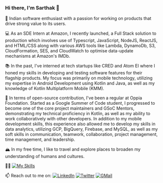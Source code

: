 ### Hi there, I'm Sarthak 👋

<!--
**Sarthak2601/Sarthak2601** is a ✨ _special_ ✨ repository because its `README.md` (this file) appears on your GitHub profile.

Here are some ideas to get you started:

- 🔭 I’m currently working on ...
- 🌱 I’m currently learning ...
- 👯 I’m looking to collaborate on ...
- 🤔 I’m looking for help with ...
- 💬 Ask me about ...
- 📫 How to reach me: ...
- 😄 Pronouns: ...
- ⚡ Fun fact: ...
-->

🌇 Indian software enthusiast with a passion for working on products that drive strong value to its users.

💻 As an SDE Intern at Amazon, I recently launched, a Full Stack solution to production which involves use of Typescript, JavaScript, NodeJS, ReactJS, and HTML/CSS along with various AWS tools like Lambda, DynamoDb, S3, CloudFormation, SES, and CloudWatch to optimise data-update mechanisms at Amazon's IMDb.

📚 In the past, I've interned at tech startups like CRED and Atom EI where I honed my skills in developing and testing software features for their flagship products. My focus was primarily on mobile technology, utilizing my expertise in Android Development using Kotlin and Java, as well as my knowledge of Kotlin Multiplatform Mobile (KMM). 

🚀 In terms of open-source contribution, I've been a regular at Oppia Foundation. Started as a Google Summer of Code student, I progressed to become one of the core project maintainers and GSoC Mentors, demonstrating my technical proficiency in Kotlin, as well as my ability to work collaboratively with other developers. In addition to my mobile development skills, this experience also allowed me to develop my skills in data analytics, utilizing GCP, BigQuery, Firebase, and MySQL, as well as my soft skills in communication, teamwork, collaboration, project management, time management, and leadership.

🏔 In my free time, I like to travel and explore places to broaden my understanding of humans and cultures. 

💪🏽 [![My Skills](https://skillicons.dev/icons?i=kotlin,ts,js,java,html,css,react,nodejs,graphql,c,mysql,python,git,aws,gcp,firebase&perline=8)]()

📫 Reach out to me on: <a href="https://www.linkedin.com/in/sarthak2601" target="_blank"><img alt="LinkedIn" src="https://img.shields.io/badge/linkedin-%230077B5.svg?&style=for-the-badge&logo=linkedin&logoColor=white" /></a>  <a href="https://twitter.com/sarthak2601" target="_blank"><img alt="Twitter" src="https://img.shields.io/badge/twitter-%231DA1F2.svg?&style=for-the-badge&logo=twitter&logoColor=white" /></a>  <a href="mailto:agarwal.sarthak262012@gmail.com" target="_blank"><img alt="GMail" src="https://img.shields.io/badge/Gmail-D14836?style=for-the-badge&logo=gmail&logoColor=white" /></a>


</p>
